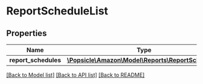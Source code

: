 # ReportScheduleList

## Properties
Name | Type | Description | Notes
------------ | ------------- | ------------- | -------------
**report_schedules** | [**\Popsicle\Amazon\Model\Reports\ReportSchedule[]**](ReportSchedule.md) |  | 

[[Back to Model list]](../../README.md#documentation-for-models) [[Back to API list]](../../README.md#documentation-for-api-endpoints) [[Back to README]](../../README.md)

